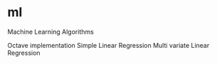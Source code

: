 # ml
Machine Learning Algorithms

Octave implementation
Simple Linear Regression
Multi variate Linear Regression
